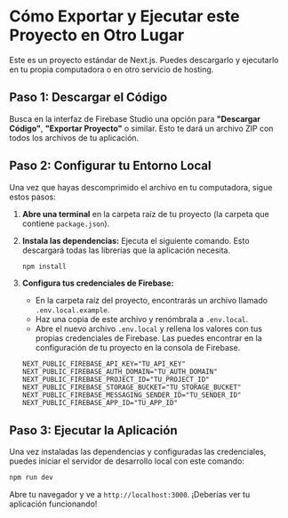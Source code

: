 # Cómo Exportar y Ejecutar este Proyecto en Otro Lugar

Este es un proyecto estándar de Next.js. Puedes descargarlo y ejecutarlo en tu propia computadora o en otro servicio de hosting.

## Paso 1: Descargar el Código

Busca en la interfaz de Firebase Studio una opción para **"Descargar Código"**, **"Exportar Proyecto"** o similar. Esto te dará un archivo ZIP con todos los archivos de tu aplicación.

## Paso 2: Configurar tu Entorno Local

Una vez que hayas descomprimido el archivo en tu computadora, sigue estos pasos:

1.  **Abre una terminal** en la carpeta raíz de tu proyecto (la carpeta que contiene `package.json`).

2.  **Instala las dependencias:** Ejecuta el siguiente comando. Esto descargará todas las librerías que la aplicación necesita.
    ```bash
    npm install
    ```

3.  **Configura tus credenciales de Firebase:**
    *   En la carpeta raíz del proyecto, encontrarás un archivo llamado `.env.local.example`.
    *   Haz una copia de este archivo y renómbrala a `.env.local`.
    *   Abre el nuevo archivo `.env.local` y rellena los valores con tus propias credenciales de Firebase. Las puedes encontrar en la configuración de tu proyecto en la consola de Firebase.

    ```
    NEXT_PUBLIC_FIREBASE_API_KEY="TU_API_KEY"
    NEXT_PUBLIC_FIREBASE_AUTH_DOMAIN="TU_AUTH_DOMAIN"
    NEXT_PUBLIC_FIREBASE_PROJECT_ID="TU_PROJECT_ID"
    NEXT_PUBLIC_FIREBASE_STORAGE_BUCKET="TU_STORAGE_BUCKET"
    NEXT_PUBLIC_FIREBASE_MESSAGING_SENDER_ID="TU_SENDER_ID"
    NEXT_PUBLIC_FIREBASE_APP_ID="TU_APP_ID"
    ```

## Paso 3: Ejecutar la Aplicación

Una vez instaladas las dependencias y configuradas las credenciales, puedes iniciar el servidor de desarrollo local con este comando:

```bash
npm run dev
```

Abre tu navegador y ve a `http://localhost:3000`. ¡Deberías ver tu aplicación funcionando!

